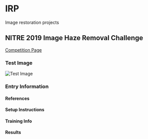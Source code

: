 # IRP
Image restoration projects

## NITRE 2019 Image Haze Removal Challenge
[Competition Page](https://competitions.codalab.org/competitions/21163)

### Test Image
![Test Image](https://llcad-github.llan.ll.mit.edu/g46-AI/IRP/blob/master/dataset/test/51.png "Example Test Image")

### Entry Information
#### References
#### Setup Instructions
#### Training Info
#### Results

